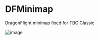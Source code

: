 # DFMinimap
DragonFlight minimap fixed for TBC Classic

![image](https://github.com/user-attachments/assets/69c7c864-eb49-4d56-8c06-095eac2177fc)


